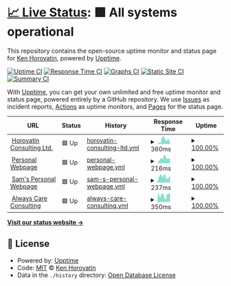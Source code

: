 # [📈 Live Status](https://khorovatin.github.io/upptime): <!--live status--> **🟩 All systems operational**

This repository contains the open-source uptime monitor and status page for [Ken Horovatin](https://ken.horovatin.net), powered by [Upptime](https://github.com/upptime/upptime).

[![Uptime CI](https://github.com/khorovatin/upptime/workflows/Uptime%20CI/badge.svg)](https://github.com/khorovatin/upptime/actions?query=workflow%3A%22Uptime+CI%22)
[![Response Time CI](https://github.com/khorovatin/upptime/workflows/Response%20Time%20CI/badge.svg)](https://github.com/khorovatin/upptime/actions?query=workflow%3A%22Response+Time+CI%22)
[![Graphs CI](https://github.com/khorovatin/upptime/workflows/Graphs%20CI/badge.svg)](https://github.com/khorovatin/upptime/actions?query=workflow%3A%22Graphs+CI%22)
[![Static Site CI](https://github.com/khorovatin/upptime/workflows/Static%20Site%20CI/badge.svg)](https://github.com/khorovatin/upptime/actions?query=workflow%3A%22Static+Site+CI%22)
[![Summary CI](https://github.com/khorovatin/upptime/workflows/Summary%20CI/badge.svg)](https://github.com/khorovatin/upptime/actions?query=workflow%3A%22Summary+CI%22)

With [Upptime](https://upptime.js.org), you can get your own unlimited and free uptime monitor and status page, powered entirely by a GitHub repository. We use [Issues](https://github.com/khorovatin/upptime/issues) as incident reports, [Actions](https://github.com/khorovatin/upptime/actions) as uptime monitors, and [Pages](https://khorovatin.github.io/upptime) for the status page.

<!--start: status pages-->
<!-- This summary is generated by Upptime (https://github.com/upptime/upptime) -->
<!-- Do not edit this manually, your changes will be overwritten -->
<!-- prettier-ignore -->
| URL | Status | History | Response Time | Uptime |
| --- | ------ | ------- | ------------- | ------ |
| <img alt="" src="https://icons.duckduckgo.com/ip3/www.horovatin.com.ico" height="13"> [Horovatin Consulting Ltd.](https://www.horovatin.com) | 🟩 Up | [horovatin-consulting-ltd.yml](https://github.com/khorovatin/upptime/commits/HEAD/history/horovatin-consulting-ltd.yml) | <details><summary><img alt="Response time graph" src="./graphs/horovatin-consulting-ltd/response-time-week.png" height="20"> 360ms</summary><br><a href="https://khorovatin.github.io/upptime/history/horovatin-consulting-ltd"><img alt="Response time 252" src="https://img.shields.io/endpoint?url=https%3A%2F%2Fraw.githubusercontent.com%2Fkhorovatin%2Fupptime%2FHEAD%2Fapi%2Fhorovatin-consulting-ltd%2Fresponse-time.json"></a><br><a href="https://khorovatin.github.io/upptime/history/horovatin-consulting-ltd"><img alt="24-hour response time 269" src="https://img.shields.io/endpoint?url=https%3A%2F%2Fraw.githubusercontent.com%2Fkhorovatin%2Fupptime%2FHEAD%2Fapi%2Fhorovatin-consulting-ltd%2Fresponse-time-day.json"></a><br><a href="https://khorovatin.github.io/upptime/history/horovatin-consulting-ltd"><img alt="7-day response time 360" src="https://img.shields.io/endpoint?url=https%3A%2F%2Fraw.githubusercontent.com%2Fkhorovatin%2Fupptime%2FHEAD%2Fapi%2Fhorovatin-consulting-ltd%2Fresponse-time-week.json"></a><br><a href="https://khorovatin.github.io/upptime/history/horovatin-consulting-ltd"><img alt="30-day response time 406" src="https://img.shields.io/endpoint?url=https%3A%2F%2Fraw.githubusercontent.com%2Fkhorovatin%2Fupptime%2FHEAD%2Fapi%2Fhorovatin-consulting-ltd%2Fresponse-time-month.json"></a><br><a href="https://khorovatin.github.io/upptime/history/horovatin-consulting-ltd"><img alt="1-year response time 262" src="https://img.shields.io/endpoint?url=https%3A%2F%2Fraw.githubusercontent.com%2Fkhorovatin%2Fupptime%2FHEAD%2Fapi%2Fhorovatin-consulting-ltd%2Fresponse-time-year.json"></a></details> | <details><summary><a href="https://khorovatin.github.io/upptime/history/horovatin-consulting-ltd">100.00%</a></summary><a href="https://khorovatin.github.io/upptime/history/horovatin-consulting-ltd"><img alt="All-time uptime 99.77%" src="https://img.shields.io/endpoint?url=https%3A%2F%2Fraw.githubusercontent.com%2Fkhorovatin%2Fupptime%2FHEAD%2Fapi%2Fhorovatin-consulting-ltd%2Fuptime.json"></a><br><a href="https://khorovatin.github.io/upptime/history/horovatin-consulting-ltd"><img alt="24-hour uptime 100.00%" src="https://img.shields.io/endpoint?url=https%3A%2F%2Fraw.githubusercontent.com%2Fkhorovatin%2Fupptime%2FHEAD%2Fapi%2Fhorovatin-consulting-ltd%2Fuptime-day.json"></a><br><a href="https://khorovatin.github.io/upptime/history/horovatin-consulting-ltd"><img alt="7-day uptime 100.00%" src="https://img.shields.io/endpoint?url=https%3A%2F%2Fraw.githubusercontent.com%2Fkhorovatin%2Fupptime%2FHEAD%2Fapi%2Fhorovatin-consulting-ltd%2Fuptime-week.json"></a><br><a href="https://khorovatin.github.io/upptime/history/horovatin-consulting-ltd"><img alt="30-day uptime 100.00%" src="https://img.shields.io/endpoint?url=https%3A%2F%2Fraw.githubusercontent.com%2Fkhorovatin%2Fupptime%2FHEAD%2Fapi%2Fhorovatin-consulting-ltd%2Fuptime-month.json"></a><br><a href="https://khorovatin.github.io/upptime/history/horovatin-consulting-ltd"><img alt="1-year uptime 99.99%" src="https://img.shields.io/endpoint?url=https%3A%2F%2Fraw.githubusercontent.com%2Fkhorovatin%2Fupptime%2FHEAD%2Fapi%2Fhorovatin-consulting-ltd%2Fuptime-year.json"></a></details>
| <img alt="" src="https://icons.duckduckgo.com/ip3/ken.horovatin.net.ico" height="13"> [Personal Webpage](https://ken.horovatin.net) | 🟩 Up | [personal-webpage.yml](https://github.com/khorovatin/upptime/commits/HEAD/history/personal-webpage.yml) | <details><summary><img alt="Response time graph" src="./graphs/personal-webpage/response-time-week.png" height="20"> 216ms</summary><br><a href="https://khorovatin.github.io/upptime/history/personal-webpage"><img alt="Response time 178" src="https://img.shields.io/endpoint?url=https%3A%2F%2Fraw.githubusercontent.com%2Fkhorovatin%2Fupptime%2FHEAD%2Fapi%2Fpersonal-webpage%2Fresponse-time.json"></a><br><a href="https://khorovatin.github.io/upptime/history/personal-webpage"><img alt="24-hour response time 212" src="https://img.shields.io/endpoint?url=https%3A%2F%2Fraw.githubusercontent.com%2Fkhorovatin%2Fupptime%2FHEAD%2Fapi%2Fpersonal-webpage%2Fresponse-time-day.json"></a><br><a href="https://khorovatin.github.io/upptime/history/personal-webpage"><img alt="7-day response time 216" src="https://img.shields.io/endpoint?url=https%3A%2F%2Fraw.githubusercontent.com%2Fkhorovatin%2Fupptime%2FHEAD%2Fapi%2Fpersonal-webpage%2Fresponse-time-week.json"></a><br><a href="https://khorovatin.github.io/upptime/history/personal-webpage"><img alt="30-day response time 201" src="https://img.shields.io/endpoint?url=https%3A%2F%2Fraw.githubusercontent.com%2Fkhorovatin%2Fupptime%2FHEAD%2Fapi%2Fpersonal-webpage%2Fresponse-time-month.json"></a><br><a href="https://khorovatin.github.io/upptime/history/personal-webpage"><img alt="1-year response time 181" src="https://img.shields.io/endpoint?url=https%3A%2F%2Fraw.githubusercontent.com%2Fkhorovatin%2Fupptime%2FHEAD%2Fapi%2Fpersonal-webpage%2Fresponse-time-year.json"></a></details> | <details><summary><a href="https://khorovatin.github.io/upptime/history/personal-webpage">100.00%</a></summary><a href="https://khorovatin.github.io/upptime/history/personal-webpage"><img alt="All-time uptime 100.00%" src="https://img.shields.io/endpoint?url=https%3A%2F%2Fraw.githubusercontent.com%2Fkhorovatin%2Fupptime%2FHEAD%2Fapi%2Fpersonal-webpage%2Fuptime.json"></a><br><a href="https://khorovatin.github.io/upptime/history/personal-webpage"><img alt="24-hour uptime 100.00%" src="https://img.shields.io/endpoint?url=https%3A%2F%2Fraw.githubusercontent.com%2Fkhorovatin%2Fupptime%2FHEAD%2Fapi%2Fpersonal-webpage%2Fuptime-day.json"></a><br><a href="https://khorovatin.github.io/upptime/history/personal-webpage"><img alt="7-day uptime 100.00%" src="https://img.shields.io/endpoint?url=https%3A%2F%2Fraw.githubusercontent.com%2Fkhorovatin%2Fupptime%2FHEAD%2Fapi%2Fpersonal-webpage%2Fuptime-week.json"></a><br><a href="https://khorovatin.github.io/upptime/history/personal-webpage"><img alt="30-day uptime 100.00%" src="https://img.shields.io/endpoint?url=https%3A%2F%2Fraw.githubusercontent.com%2Fkhorovatin%2Fupptime%2FHEAD%2Fapi%2Fpersonal-webpage%2Fuptime-month.json"></a><br><a href="https://khorovatin.github.io/upptime/history/personal-webpage"><img alt="1-year uptime 100.00%" src="https://img.shields.io/endpoint?url=https%3A%2F%2Fraw.githubusercontent.com%2Fkhorovatin%2Fupptime%2FHEAD%2Fapi%2Fpersonal-webpage%2Fuptime-year.json"></a></details>
| <img alt="" src="https://icons.duckduckgo.com/ip3/www.samuelhorovatin.com.ico" height="13"> [Sam's Personal Webpage](https://www.samuelhorovatin.com) | 🟩 Up | [sam-s-personal-webpage.yml](https://github.com/khorovatin/upptime/commits/HEAD/history/sam-s-personal-webpage.yml) | <details><summary><img alt="Response time graph" src="./graphs/sam-s-personal-webpage/response-time-week.png" height="20"> 237ms</summary><br><a href="https://khorovatin.github.io/upptime/history/sam-s-personal-webpage"><img alt="Response time 206" src="https://img.shields.io/endpoint?url=https%3A%2F%2Fraw.githubusercontent.com%2Fkhorovatin%2Fupptime%2FHEAD%2Fapi%2Fsam-s-personal-webpage%2Fresponse-time.json"></a><br><a href="https://khorovatin.github.io/upptime/history/sam-s-personal-webpage"><img alt="24-hour response time 168" src="https://img.shields.io/endpoint?url=https%3A%2F%2Fraw.githubusercontent.com%2Fkhorovatin%2Fupptime%2FHEAD%2Fapi%2Fsam-s-personal-webpage%2Fresponse-time-day.json"></a><br><a href="https://khorovatin.github.io/upptime/history/sam-s-personal-webpage"><img alt="7-day response time 237" src="https://img.shields.io/endpoint?url=https%3A%2F%2Fraw.githubusercontent.com%2Fkhorovatin%2Fupptime%2FHEAD%2Fapi%2Fsam-s-personal-webpage%2Fresponse-time-week.json"></a><br><a href="https://khorovatin.github.io/upptime/history/sam-s-personal-webpage"><img alt="30-day response time 229" src="https://img.shields.io/endpoint?url=https%3A%2F%2Fraw.githubusercontent.com%2Fkhorovatin%2Fupptime%2FHEAD%2Fapi%2Fsam-s-personal-webpage%2Fresponse-time-month.json"></a><br><a href="https://khorovatin.github.io/upptime/history/sam-s-personal-webpage"><img alt="1-year response time 225" src="https://img.shields.io/endpoint?url=https%3A%2F%2Fraw.githubusercontent.com%2Fkhorovatin%2Fupptime%2FHEAD%2Fapi%2Fsam-s-personal-webpage%2Fresponse-time-year.json"></a></details> | <details><summary><a href="https://khorovatin.github.io/upptime/history/sam-s-personal-webpage">100.00%</a></summary><a href="https://khorovatin.github.io/upptime/history/sam-s-personal-webpage"><img alt="All-time uptime 99.99%" src="https://img.shields.io/endpoint?url=https%3A%2F%2Fraw.githubusercontent.com%2Fkhorovatin%2Fupptime%2FHEAD%2Fapi%2Fsam-s-personal-webpage%2Fuptime.json"></a><br><a href="https://khorovatin.github.io/upptime/history/sam-s-personal-webpage"><img alt="24-hour uptime 100.00%" src="https://img.shields.io/endpoint?url=https%3A%2F%2Fraw.githubusercontent.com%2Fkhorovatin%2Fupptime%2FHEAD%2Fapi%2Fsam-s-personal-webpage%2Fuptime-day.json"></a><br><a href="https://khorovatin.github.io/upptime/history/sam-s-personal-webpage"><img alt="7-day uptime 100.00%" src="https://img.shields.io/endpoint?url=https%3A%2F%2Fraw.githubusercontent.com%2Fkhorovatin%2Fupptime%2FHEAD%2Fapi%2Fsam-s-personal-webpage%2Fuptime-week.json"></a><br><a href="https://khorovatin.github.io/upptime/history/sam-s-personal-webpage"><img alt="30-day uptime 100.00%" src="https://img.shields.io/endpoint?url=https%3A%2F%2Fraw.githubusercontent.com%2Fkhorovatin%2Fupptime%2FHEAD%2Fapi%2Fsam-s-personal-webpage%2Fuptime-month.json"></a><br><a href="https://khorovatin.github.io/upptime/history/sam-s-personal-webpage"><img alt="1-year uptime 99.98%" src="https://img.shields.io/endpoint?url=https%3A%2F%2Fraw.githubusercontent.com%2Fkhorovatin%2Fupptime%2FHEAD%2Fapi%2Fsam-s-personal-webpage%2Fuptime-year.json"></a></details>
| <img alt="" src="https://icons.duckduckgo.com/ip3/alwayscare.ca.ico" height="13"> [Always Care Consulting](https://alwayscare.ca) | 🟩 Up | [always-care-consulting.yml](https://github.com/khorovatin/upptime/commits/HEAD/history/always-care-consulting.yml) | <details><summary><img alt="Response time graph" src="./graphs/always-care-consulting/response-time-week.png" height="20"> 350ms</summary><br><a href="https://khorovatin.github.io/upptime/history/always-care-consulting"><img alt="Response time 434" src="https://img.shields.io/endpoint?url=https%3A%2F%2Fraw.githubusercontent.com%2Fkhorovatin%2Fupptime%2FHEAD%2Fapi%2Falways-care-consulting%2Fresponse-time.json"></a><br><a href="https://khorovatin.github.io/upptime/history/always-care-consulting"><img alt="24-hour response time 490" src="https://img.shields.io/endpoint?url=https%3A%2F%2Fraw.githubusercontent.com%2Fkhorovatin%2Fupptime%2FHEAD%2Fapi%2Falways-care-consulting%2Fresponse-time-day.json"></a><br><a href="https://khorovatin.github.io/upptime/history/always-care-consulting"><img alt="7-day response time 350" src="https://img.shields.io/endpoint?url=https%3A%2F%2Fraw.githubusercontent.com%2Fkhorovatin%2Fupptime%2FHEAD%2Fapi%2Falways-care-consulting%2Fresponse-time-week.json"></a><br><a href="https://khorovatin.github.io/upptime/history/always-care-consulting"><img alt="30-day response time 364" src="https://img.shields.io/endpoint?url=https%3A%2F%2Fraw.githubusercontent.com%2Fkhorovatin%2Fupptime%2FHEAD%2Fapi%2Falways-care-consulting%2Fresponse-time-month.json"></a><br><a href="https://khorovatin.github.io/upptime/history/always-care-consulting"><img alt="1-year response time 430" src="https://img.shields.io/endpoint?url=https%3A%2F%2Fraw.githubusercontent.com%2Fkhorovatin%2Fupptime%2FHEAD%2Fapi%2Falways-care-consulting%2Fresponse-time-year.json"></a></details> | <details><summary><a href="https://khorovatin.github.io/upptime/history/always-care-consulting">100.00%</a></summary><a href="https://khorovatin.github.io/upptime/history/always-care-consulting"><img alt="All-time uptime 97.62%" src="https://img.shields.io/endpoint?url=https%3A%2F%2Fraw.githubusercontent.com%2Fkhorovatin%2Fupptime%2FHEAD%2Fapi%2Falways-care-consulting%2Fuptime.json"></a><br><a href="https://khorovatin.github.io/upptime/history/always-care-consulting"><img alt="24-hour uptime 100.00%" src="https://img.shields.io/endpoint?url=https%3A%2F%2Fraw.githubusercontent.com%2Fkhorovatin%2Fupptime%2FHEAD%2Fapi%2Falways-care-consulting%2Fuptime-day.json"></a><br><a href="https://khorovatin.github.io/upptime/history/always-care-consulting"><img alt="7-day uptime 100.00%" src="https://img.shields.io/endpoint?url=https%3A%2F%2Fraw.githubusercontent.com%2Fkhorovatin%2Fupptime%2FHEAD%2Fapi%2Falways-care-consulting%2Fuptime-week.json"></a><br><a href="https://khorovatin.github.io/upptime/history/always-care-consulting"><img alt="30-day uptime 99.34%" src="https://img.shields.io/endpoint?url=https%3A%2F%2Fraw.githubusercontent.com%2Fkhorovatin%2Fupptime%2FHEAD%2Fapi%2Falways-care-consulting%2Fuptime-month.json"></a><br><a href="https://khorovatin.github.io/upptime/history/always-care-consulting"><img alt="1-year uptime 99.86%" src="https://img.shields.io/endpoint?url=https%3A%2F%2Fraw.githubusercontent.com%2Fkhorovatin%2Fupptime%2FHEAD%2Fapi%2Falways-care-consulting%2Fuptime-year.json"></a></details>

<!--end: status pages-->

[**Visit our status website →**](https://khorovatin.github.io/upptime)

## 📄 License

- Powered by: [Upptime](https://github.com/upptime/upptime)
- Code: [MIT](./LICENSE) © [Ken Horovatin](https://ken.horovatin.net)
- Data in the `./history` directory: [Open Database License](https://opendatacommons.org/licenses/odbl/1-0/)
